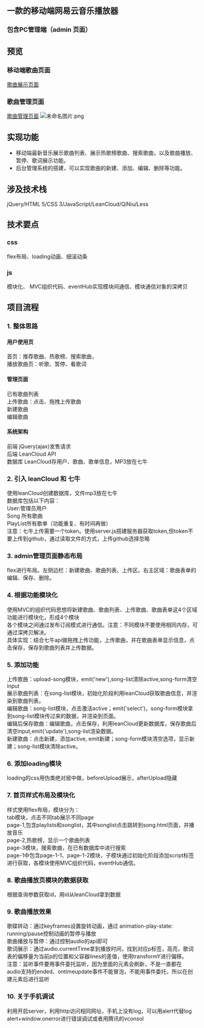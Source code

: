 
##  一款的移动端网易云音乐播放器
### 包含PC管理端（admin 页面）

## 预览
### 移动端歌曲页面
[歌曲展示页面](https://weiyanqin.github.io/NetEaseCloudMusic/163-music-2.0/src/index-2.html)
### 歌曲管理页面
[歌曲管理页面](https://weiyanqin.github.io/NetEaseCloudMusic/163-music-2.0/src/admin-2.html)
![未命名图片.png](https://i.loli.net/2018/07/09/5b430ecbc3ec2.png)
## 实现功能
* 移动端最新音乐展示歌曲列表、展示热歌榜歌曲、搜索歌曲，以及歌曲播放、暂停、歌词展示功能。<br>
* 后台管理系统的搭建，可以实现歌曲的新建、添加、编辑、删除等功能。<br>
## 涉及技术栈
jQuery/HTML 5/CSS 3/JavaScript/LeanCloud/QiNiu/Less
## 技术要点
### css
flex布局、loading动画、细滚动条
### js
模块化、 MVC组织代码、eventHub实现模块间通信、模块通信对象的深拷贝
## 项目流程
### 1. 整体思路
#### 用户使用页
首页：推荐歌曲、热歌榜、搜索歌曲，<br>
播放歌曲页：听歌、暂停、看歌词<br>
#### 管理页面
已有歌曲列表<br>
上传歌曲：点击、拖拽上传歌曲<br>
新建歌曲<br>
编辑歌曲
#### 系统架构
前端  jQuery(ajax)发售请求<br>
后端  LeanCloud API<br>
数据库 LeanCloud存用户、歌曲、歌单信息，MP3放在七牛<br>
### 2. 引入 leanCloud 和 七牛
使用leanCloud创建数据库，文件mp3放在七牛<br>
数据库包括以下内容：<br>
User:管理员用户<br>
Song 所有歌曲<br>
PlayList所有歌单（功能重复、有时间再做）<br>
注意：七牛上传需要一个token。使用server.js搭建服务器获取token,但token不要上传到github，通过读取文件的方式，上传github选择忽略
### 3. admin管理页面静态布局
flex进行布局。左侧边栏：新建歌曲、歌曲列表、上传区。右主区域：歌曲表单的编辑、保存、删除。
### 4. 根据功能模块化
使用MVC的组织代码思想将新建歌曲、歌曲列表、上传歌曲、歌曲表单这4个区域功能进行模块化，形成4个模块<br>
各个模块之间通过发布订阅模式进行通信。注意：不同模块不要使用相同内存，可通过深拷贝解决。<br>
具体实现：结合七牛api做拖拽上传功能，上传歌曲，并在歌曲表单显示信息，点击保存，保存到歌曲列表并上传数据。
### 5. 添加功能
上传歌曲：upload-song模块，emit('new'),song-list清除active,song-form清空input<br>
展示歌曲列表：在song-list模块，初始化阶段利用leanCloud获取歌曲信息，并渲染到歌曲列表。<br>
编辑歌曲：song-list模块，点击激活active；emit('select')，song-form模块拿到song-list模块传过来的数据，并渲染到页面。<br>
编辑后保存歌曲：编辑歌曲，点击保存，利用leanCloud更新数据库，保存歌曲后清空input,emit('update'),song-list渲染数据。<br>
新建歌曲：点击新建，添加active, emit新建；song-form模块清空选项，显示新建；song-list模块清除active。
### 6. 添加loading模块
loading的css用伪类绝对居中做，beforeUpload展示，afterUpload隐藏
### 7. 首页样式布局及模块化
样式使用flex布局，模块分为：<br>
tab模块，点击不同tab展示不同page<br>
page-1,包含playlists和songlist，其中songlist点击跳转到song.html页面，并播放音乐<br>
page-2,热歌榜，显示一个歌曲列表<br>
page-3模块，搜索歌曲，在已有数据库中进行搜索<br>
page-1中包含page-1-1、page-1-2模块，子模块通过初始化阶段添加script标签进行获取，各模块使用MVC组织代码，eventHub通信。
### 8. 歌曲播放页模块的数据获取
根据查询参数获取id，用id从leanCloud拿到数据
### 9. 歌曲播放效果
歌碟转动：通过keyframes设置旋转动画，通过 animation-play-state: running/pause控制动画的暂停与播放<br>
歌曲播放与暂停：通过控制audio的api即可<br>
歌词展示：通过audio.currentTime拿到播放时间，找到对应p标签，高亮，歌词表的偏移量为当前p的位置和父容器lines的差值，使用transformY进行偏移。<br>
注意：监听事件要用事件委托监听，因为里面的元素会刷新，不是一直都在<br>
audio支持的ended、ontimeupdate事件不能冒泡，不能用事件委托，所以在创建元素后进行监听
### 10. 关于手机调试
利用开启server，利用http访问相同网址，手机上没有log，可以用alert代替log<br>
alert+window.onerror进行错误调试或者用腾讯的vconsol
